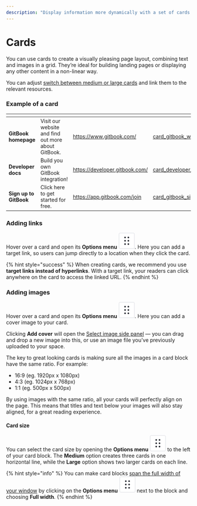 ```yaml
---
description: "Display information more dynamically with a set of cards —\_with or without images"
---
```


# Cards

You can use cards to create a visually pleasing page layout, combining text and images in a grid. They’re ideal for building landing pages or displaying any other content in a non-linear way.

You can adjust [switch between medium or large cards](cards.md#card-size) and link them to the relevant resources.

### Example of a card

<table data-view="cards"><thead><tr><th></th><th></th><th data-hidden data-card-target data-type="content-ref"></th><th data-hidden data-card-cover data-type="files"></th></tr></thead><tbody><tr><td><strong>GitBook homepage</strong></td><td>Visit our website and find out more about GitBook.</td><td><a href="https://www.gitbook.com/">https://www.gitbook.com/</a></td><td><a href="../../.gitbook/assets/card_gitbook_website.svg">card_gitbook_website.svg</a></td></tr><tr><td><strong>Developer docs</strong></td><td>Build you own GitBook integration!</td><td><a href="https://developer.gitbook.com/">https://developer.gitbook.com/</a></td><td><a href="../../.gitbook/assets/card_developer_docs.svg">card_developer_docs.svg</a></td></tr><tr><td><strong>Sign up to GitBook</strong></td><td>Click here to get started for free.</td><td><a href="https://app.gitbook.com/join">https://app.gitbook.com/join</a></td><td><a href="../../.gitbook/assets/card_gitbook_signup.svg">card_gitbook_signup.svg</a></td></tr></tbody></table>

### Adding links <a href="#adding-links-and-images-to-your-cards" id="adding-links-and-images-to-your-cards"></a>

Hover over a card and open its **Options menu** <picture><source srcset="../../.gitbook/assets/options_menu_icon_dark.svg" media="(prefers-color-scheme: dark)"><img src="../../.gitbook/assets/options_icon_light (1).svg" alt=""></picture>. Here you can add a target link, so users can jump directly to a location when they click the card.

{% hint style="success" %}
When creating cards, we recommend you use **target links instead of hyperlinks**. With a target link, your readers can click anywhere on the card to access the linked URL.
{% endhint %}

### Adding images

Hover over a card and open its **Options menu** <picture><source srcset="../../.gitbook/assets/options_menu_icon_dark.svg" media="(prefers-color-scheme: dark)"><img src="../../.gitbook/assets/options_icon_light (1).svg" alt=""></picture>. Here you can add a cover image to your card.&#x20;

Clicking **Add cover** will open the [Select image side panel](insert-images.md#how-to-add-images) — you can drag and drop a new image into this, or use an image file you’ve previously uploaded to your space.

The key to great looking cards is making sure all the images in a card block have the same ratio. For example:

* 16:9 (eg. 1920px x 1080px)
* 4:3 (eg. 1024px x 768px)
* 1:1 (eg. 500px x 500px)

By using images with the same ratio, all your cards will perfectly align on the page. This means that titles and text below your images will also stay aligned, for a great reading experience.

#### Card size

You can select the card size by opening the **Options menu** <picture><source srcset="../../.gitbook/assets/options_menu_icon_dark.svg" media="(prefers-color-scheme: dark)"><img src="../../.gitbook/assets/options_icon_light (1).svg" alt=""></picture> to the left of your card block. The **Medium** option creates three cards in one horizontal line, while the **Large** option shows two larger cards on each line.

{% hint style="info" %}
You can make card blocks [span the full width of your window](./#full-width-blocks) by clicking on the **Options menu** <picture><source srcset="../../.gitbook/assets/options_menu_icon_dark.svg" media="(prefers-color-scheme: dark)"><img src="../../.gitbook/assets/options_icon_light (1).svg" alt="" data-size="line"></picture> next to the block and choosing **Full width**.
{% endhint %}
